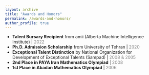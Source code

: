 ```yaml
---
layout: archive
title: "Awards and Honors"
permalink: /awards-and-honors/
author_profile: true
---
```


* **Talent Bursary Recipient** from amii (Alberta Machine Intelligence Institute) | <span style="color:grey;">2022</span>
* **Ph.D. Admission Scholarship** from University of Tehran | <span style="color:grey;">2020</span>
* **Exceptional Talent Distinction** by National Organization for Development of Exceptional Talents (Sampad) | <span style="color:grey;">2008 & 2005</span>
* **2nd Place in PAYA Iran Mathematics Olympiad** | <span style="color:grey;">2008
* **1st Place in Abadan Mathematics Olympiad** | <span style="color:grey;">2006
